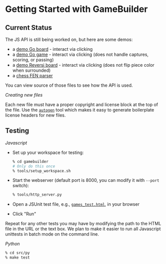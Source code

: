 Getting Started with GameBuilder
================================

Current Status
--------------

The JS API is still being worked on, but here are some demos:

* a [demo Go board](https://mbrukman.github.io/game-builder/demo/go_board.html) -
  interact via clicking
* a [demo Go game](https://mbrukman.github.io/game-builder/demo/go_game.html) -
  interact via clicking (does not handle captures, scoring, or passing)
* a [demo Reversi board](https://mbrukman.github.io/game-builder/demo/reversi_board.html) -
  interact via clicking (does not flip piece color when surrounded)
* a [chess FEN parser](https://mbrukman.github.io/game-builder/demo/chess_fen.html)

You can view source of those files to see how the API is used.

*Creating new files*

Each new file must have a proper copyright and license block at the top of the
file. Use the [`autogen`](https://github.com/mbrukman/autogen) tool which makes
it easy to generate boilerplate license headers for new files.

Testing
-------

*Javascript*

* Set up your workspace for testing:

  ```bash
  % cd gamebuilder
  # Only do this once
  % tools/setup_workspace.sh
  ```

* Start the webserver (default port is 8000, you can modify it with `--port` switch):

  ```bash
  % tools/http_server.py
  ```

* Open a JSUnit test file, e.g.,
  [`games_test.html`](http://localhost:8000/third_party/jsunit/testRunner.html?testpage=/tests/js/games/games_test.html),
  in your browser

* Click "Run"

Repeat for any other tests you may have by modifying the path to the HTML file
in the URL or the text box. We plan to make it easier to run all Javascript
unittests in batch mode on the command line.

*Python*

```bash
% cd src/py
% make test
```
